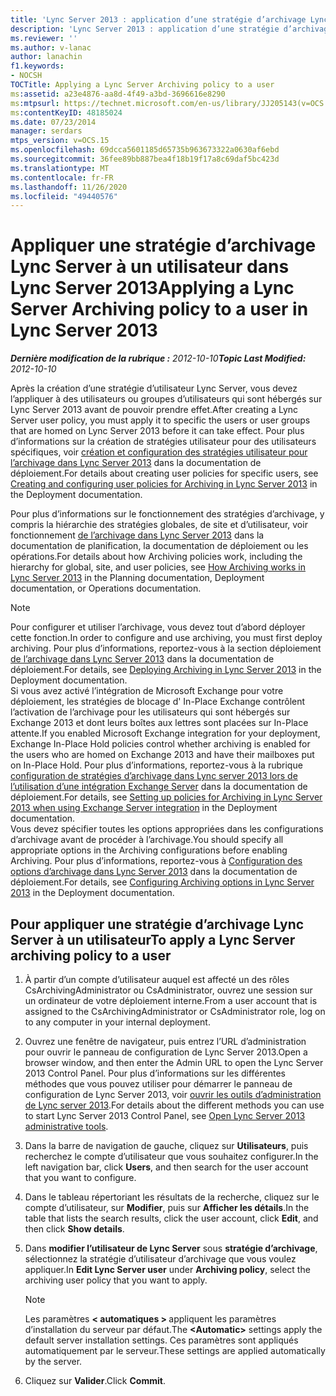 ```yaml
---
title: 'Lync Server 2013 : application d’une stratégie d’archivage Lync Server à un utilisateur'
description: 'Lync Server 2013 : application d’une stratégie d’archivage Lync Server à un utilisateur.'
ms.reviewer: ''
ms.author: v-lanac
author: lanachin
f1.keywords:
- NOCSH
TOCTitle: Applying a Lync Server Archiving policy to a user
ms:assetid: a23e4876-aa8d-4f49-a3bd-3696616e8290
ms:mtpsurl: https://technet.microsoft.com/en-us/library/JJ205143(v=OCS.15)
ms:contentKeyID: 48185024
ms.date: 07/23/2014
manager: serdars
mtps_version: v=OCS.15
ms.openlocfilehash: 69dcca5601185d65735b963673322a0630af6ebd
ms.sourcegitcommit: 36fee89bb887bea4f18b19f17a8c69daf5bc423d
ms.translationtype: MT
ms.contentlocale: fr-FR
ms.lasthandoff: 11/26/2020
ms.locfileid: "49440576"
---
```

# <a name="applying-a-lync-server-archiving-policy-to-a-user-in-lync-server-2013"></a><span data-ttu-id="b31c6-103">Appliquer une stratégie d’archivage Lync Server à un utilisateur dans Lync Server 2013</span><span class="sxs-lookup"><span data-stu-id="b31c6-103">Applying a Lync Server Archiving policy to a user in Lync Server 2013</span></span>

<div data-xmlns="http://www.w3.org/1999/xhtml">

<div class="topic" data-xmlns="http://www.w3.org/1999/xhtml" data-msxsl="urn:schemas-microsoft-com:xslt" data-cs="https://msdn.microsoft.com/">

<div data-asp="https://msdn2.microsoft.com/asp">



</div>

<div id="mainSection">

<div id="mainBody"><span data-ttu-id="b31c6-104">

<span> </span></span><span class="sxs-lookup"><span data-stu-id="b31c6-104">

<span> </span></span></span>

<span data-ttu-id="b31c6-105">_**Dernière modification de la rubrique :** 2012-10-10_</span><span class="sxs-lookup"><span data-stu-id="b31c6-105">_**Topic Last Modified:** 2012-10-10_</span></span>

<span data-ttu-id="b31c6-106">Après la création d’une stratégie d’utilisateur Lync Server, vous devez l’appliquer à des utilisateurs ou groupes d’utilisateurs qui sont hébergés sur Lync Server 2013 avant de pouvoir prendre effet.</span><span class="sxs-lookup"><span data-stu-id="b31c6-106">After creating a Lync Server user policy, you must apply it to specific the users or user groups that are homed on Lync Server 2013 before it can take effect.</span></span> <span data-ttu-id="b31c6-107">Pour plus d’informations sur la création de stratégies utilisateur pour des utilisateurs spécifiques, voir [création et configuration des stratégies utilisateur pour l’archivage dans Lync Server 2013](lync-server-2013-creating-and-configuring-user-policies-for-archiving-in-lync-server.md) dans la documentation de déploiement.</span><span class="sxs-lookup"><span data-stu-id="b31c6-107">For details about creating user policies for specific users, see [Creating and configuring user policies for Archiving in Lync Server 2013](lync-server-2013-creating-and-configuring-user-policies-for-archiving-in-lync-server.md) in the Deployment documentation.</span></span>

<span data-ttu-id="b31c6-108">Pour plus d’informations sur le fonctionnement des stratégies d’archivage, y compris la hiérarchie des stratégies globales, de site et d’utilisateur, voir fonctionnement [de l’archivage dans Lync Server 2013](lync-server-2013-how-archiving-works.md) dans la documentation de planification, la documentation de déploiement ou les opérations.</span><span class="sxs-lookup"><span data-stu-id="b31c6-108">For details about how Archiving policies work, including the hierarchy for global, site, and user policies, see [How Archiving works in Lync Server 2013](lync-server-2013-how-archiving-works.md) in the Planning documentation, Deployment documentation, or Operations documentation.</span></span>

<div>


> [!NOTE]  
> <span data-ttu-id="b31c6-109">Pour configurer et utiliser l’archivage, vous devez tout d’abord déployer cette fonction.</span><span class="sxs-lookup"><span data-stu-id="b31c6-109">In order to configure and use archiving, you must first deploy archiving.</span></span> <span data-ttu-id="b31c6-110">Pour plus d’informations, reportez-vous à la section déploiement <A href="lync-server-2013-deploying-archiving.md">de l’archivage dans Lync Server 2013</A> dans la documentation de déploiement.</span><span class="sxs-lookup"><span data-stu-id="b31c6-110">For details, see <A href="lync-server-2013-deploying-archiving.md">Deploying Archiving in Lync Server 2013</A> in the Deployment documentation.</span></span><BR><span data-ttu-id="b31c6-111">Si vous avez activé l’intégration de Microsoft Exchange pour votre déploiement, les stratégies de blocage d' In-Place Exchange contrôlent l’activation de l’archivage pour les utilisateurs qui sont hébergés sur Exchange 2013 et dont leurs boîtes aux lettres sont placées sur In-Place attente.</span><span class="sxs-lookup"><span data-stu-id="b31c6-111">If you enabled Microsoft Exchange integration for your deployment, Exchange In-Place Hold policies control whether archiving is enabled for the users who are homed on Exchange 2013 and have their mailboxes put on In-Place Hold.</span></span> <span data-ttu-id="b31c6-112">Pour plus d’informations, reportez-vous à la rubrique <A href="lync-server-2013-setting-up-policies-for-archiving-when-using-exchange-server-integration.md">configuration de stratégies d’archivage dans Lync server 2013 lors de l’utilisation d’une intégration Exchange Server</A> dans la documentation de déploiement.</span><span class="sxs-lookup"><span data-stu-id="b31c6-112">For details, see <A href="lync-server-2013-setting-up-policies-for-archiving-when-using-exchange-server-integration.md">Setting up policies for Archiving in Lync Server 2013 when using Exchange Server integration</A> in the Deployment documentation.</span></span><BR><span data-ttu-id="b31c6-113">Vous devez spécifier toutes les options appropriées dans les configurations d’archivage avant de procéder à l’archivage.</span><span class="sxs-lookup"><span data-stu-id="b31c6-113">You should specify all appropriate options in the Archiving configurations before enabling Archiving.</span></span> <span data-ttu-id="b31c6-114">Pour plus d’informations, reportez-vous à <A href="lync-server-2013-configuring-archiving-options.md">Configuration des options d’archivage dans Lync Server 2013</A> dans la documentation de déploiement.</span><span class="sxs-lookup"><span data-stu-id="b31c6-114">For details, see <A href="lync-server-2013-configuring-archiving-options.md">Configuring Archiving options in Lync Server 2013</A> in the Deployment documentation.</span></span>



</div>

<div>

## <a name="to-apply-a-lync-server-archiving-policy-to-a-user"></a><span data-ttu-id="b31c6-115">Pour appliquer une stratégie d’archivage Lync Server à un utilisateur</span><span class="sxs-lookup"><span data-stu-id="b31c6-115">To apply a Lync Server archiving policy to a user</span></span>

1.  <span data-ttu-id="b31c6-116">À partir d’un compte d’utilisateur auquel est affecté un des rôles CsArchivingAdministrator ou CsAdministrator, ouvrez une session sur un ordinateur de votre déploiement interne.</span><span class="sxs-lookup"><span data-stu-id="b31c6-116">From a user account that is assigned to the CsArchivingAdministrator or CsAdministrator role, log on to any computer in your internal deployment.</span></span>

2.  <span data-ttu-id="b31c6-117">Ouvrez une fenêtre de navigateur, puis entrez l’URL d’administration pour ouvrir le panneau de configuration de Lync Server 2013.</span><span class="sxs-lookup"><span data-stu-id="b31c6-117">Open a browser window, and then enter the Admin URL to open the Lync Server 2013 Control Panel.</span></span> <span data-ttu-id="b31c6-118">Pour plus d’informations sur les différentes méthodes que vous pouvez utiliser pour démarrer le panneau de configuration de Lync Server 2013, voir [ouvrir les outils d’administration de Lync server 2013](lync-server-2013-open-lync-server-administrative-tools.md).</span><span class="sxs-lookup"><span data-stu-id="b31c6-118">For details about the different methods you can use to start Lync Server 2013 Control Panel, see [Open Lync Server 2013 administrative tools](lync-server-2013-open-lync-server-administrative-tools.md).</span></span>

3.  <span data-ttu-id="b31c6-119">Dans la barre de navigation de gauche, cliquez sur **Utilisateurs**, puis recherchez le compte d’utilisateur que vous souhaitez configurer.</span><span class="sxs-lookup"><span data-stu-id="b31c6-119">In the left navigation bar, click **Users**, and then search for the user account that you want to configure.</span></span>

4.  <span data-ttu-id="b31c6-120">Dans le tableau répertoriant les résultats de la recherche, cliquez sur le compte d’utilisateur, sur **Modifier**, puis sur **Afficher les détails**.</span><span class="sxs-lookup"><span data-stu-id="b31c6-120">In the table that lists the search results, click the user account, click **Edit**, and then click **Show details**.</span></span>

5.  <span data-ttu-id="b31c6-121">Dans **modifier l’utilisateur de Lync Server** sous **stratégie d’archivage**, sélectionnez la stratégie d’utilisateur d’archivage que vous voulez appliquer.</span><span class="sxs-lookup"><span data-stu-id="b31c6-121">In **Edit Lync Server user** under **Archiving policy**, select the archiving user policy that you want to apply.</span></span>
    
    <div>
    

    > [!NOTE]  
    > <span data-ttu-id="b31c6-122">Les paramètres <STRONG> &lt; automatiques &gt; </STRONG> appliquent les paramètres d’installation du serveur par défaut.</span><span class="sxs-lookup"><span data-stu-id="b31c6-122">The <STRONG>&lt;Automatic&gt;</STRONG> settings apply the default server installation settings.</span></span> <span data-ttu-id="b31c6-123">Ces paramètres sont appliqués automatiquement par le serveur.</span><span class="sxs-lookup"><span data-stu-id="b31c6-123">These settings are applied automatically by the server.</span></span>

    
    </div>

6.  <span data-ttu-id="b31c6-124">Cliquez sur **Valider**.</span><span class="sxs-lookup"><span data-stu-id="b31c6-124">Click **Commit**.</span></span>

<span data-ttu-id="b31c6-125"></div>

</div>

<span> </span>

</div>

</div>

</span><span class="sxs-lookup"><span data-stu-id="b31c6-125"></div>

</div>

<span> </span>

</div>

</div>

</span></span></div>

